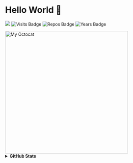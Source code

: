 # Hello World 🤗 
![](https://komarev.com/ghpvc/?username=anjali-patel21&color=red&style=flat)
![Visits Badge](https://badges.pufler.dev/visits/anjali-patel21/anjali-patel21/?color=red)
![Repos Badge](https://badges.pufler.dev/repos/anjali-patel21/?color=red)
![Years Badge](https://badges.pufler.dev/years/anjali-patel21/?color=red)


<img align ="center" height = 400 width = 400 alt="My Octocat" src="https://user-images.githubusercontent.com/50026172/112943892-b892bb80-914f-11eb-883c-65ceb0143274.png">


<details>	
  <summary><b>GitHub Stats</b></summary>
<img alt="" src="https://github-readme-stats.vercel.app/api?username=anjali-patel21&count_private=true&show_icons=truehow_icons=true&hide_border=true" /> <br>
Some Advance Stats about my GitHub Profile - https://gitstats.me/anjali-patel21<br>
My 2020 GitHub Skyline                    - https://skyline.github.com/anjali-patel21/2020
  
</details>

<!--
**anjali-patel21/anjali-patel21** is a ✨ _special_ ✨ repository because its `README.md` (this file) appears on your GitHub profile.

- 🔭 I’m currently working on .
- 🌱 I’m currently learning python
- 👯 I’m looking to collaborate on ...
- 🤔 I’m looking for help with ...
- 💬 Ask me about ...
- 📫 How to reach me: ...
- 😄 Pronouns: ...
- ⚡ Fun fact: ...
-->
